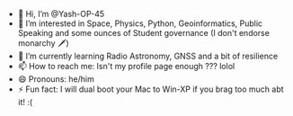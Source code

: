 - 👋 Hi, I’m @Yash-OP-45
- 👀 I’m interested in Space, Physics, Python, Geoinformatics, Public Speaking and some ounces of Student governance (I don't endorse monarchy 🗡️)
- 🌱 I’m currently learning Radio Astronomy, GNSS and a bit of resilience
- 📫 How to reach me: Isn't my profile page enough ??? lolol
- 😄 Pronouns: he/him 
- ⚡ Fun fact: I will dual boot your Mac to Win-XP if you brag too much abt it! :(

<!---
Yash-OP-45/Yash-OP-45 is a ✨ special ✨ repository because its `README.md` (this file) appears on your GitHub profile.
You can click the Preview link to take a look at your changes.
--->
